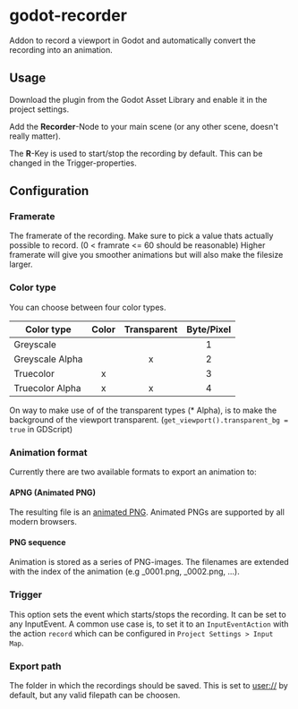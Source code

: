 # godot-recorder

Addon to record a viewport in Godot and automatically convert the recording into an animation.

## Usage
Download the plugin from the Godot Asset Library and enable it in the project settings. 

Add the **Recorder**-Node to your main scene (or any other scene, doesn't really matter). 

The **R**-Key is used to start/stop the recording by default. This can be changed in the Trigger-properties.


## Configuration
### Framerate
The framerate of the recording.
Make sure to pick a value thats actually possible to record. (0 < framrate <= 60 should be reasonable)
Higher framerate will give you smoother animations but will also make the filesize larger.


### Color type
You can choose between four color types.


| Color type | Color | Transparent | Byte/Pixel |
|-|:-:|:-:|:-:|
| Greyscale | | | 1 |
| Greyscale Alpha | | x | 2 |
| Truecolor | x | | 3 |
| Truecolor Alpha | x | x | 4 |

On way to make use of of the transparent types (* Alpha), is to make the background of the viewport transparent. (`get_viewport().transparent_bg = true` in GDScript)

### Animation format
Currently there are two available formats to export an animation to:

#### APNG (Animated PNG)
The resulting file is an [animated PNG](https://developer.mozilla.org/en-US/docs/Mozilla/Tech/APNG).
Animated PNGs are supported by all modern browsers.

#### PNG sequence
Animation is stored as a series of PNG-images.
The filenames are extended with the index of the animation (e.g _0001.png, _0002.png, ...).

### Trigger
This option sets the event which starts/stops the recording.
It can be set to any InputEvent.
A common use case is, to set it to an `InputEventAction` with the action `record` which can be configured in `Project Settings > Input Map`.

### Export path
The folder in which the recordings should be saved. 
This is set to [user://](https://docs.godotengine.org/en/stable/tutorials/io/data_paths.html#user-path-persistent-data) by default, but any valid filepath can be choosen.
